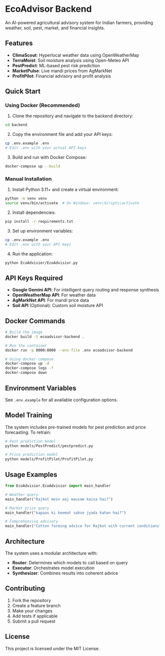 # EcoAdvisor Backend

An AI-powered agricultural advisory system for Indian farmers, providing weather, soil, pest, market, and financial insights.

## Features

- **ClimaScout**: Hyperlocal weather data using OpenWeatherMap
- **TerraMoist**: Soil moisture analysis using Open-Meteo API
- **PestPredict**: ML-based pest risk prediction
- **MarketPulse**: Live mandi prices from AgMarkNet
- **ProfitPilot**: Financial advisory and profit analysis

## Quick Start

### Using Docker (Recommended)

1. Clone the repository and navigate to the backend directory:
```bash
cd backend
```

2. Copy the environment file and add your API keys:
```bash
cp .env.example .env
# Edit .env with your actual API keys
```

3. Build and run with Docker Compose:
```bash
docker-compose up --build
```

### Manual Installation

1. Install Python 3.11+ and create a virtual environment:
```bash
python -m venv venv
source venv/bin/activate  # On Windows: venv\Scripts\activate
```

2. Install dependencies:
```bash
pip install -r requirements.txt
```

3. Set up environment variables:
```bash
cp .env.example .env
# Edit .env with your API keys
```

4. Run the application:
```bash
python EcoAdvisior/EcoAdvisior.py
```

## API Keys Required

- **Google Gemini API**: For intelligent query routing and response synthesis
- **OpenWeatherMap API**: For weather data
- **AgMarkNet API**: For mandi price data
- **Soil API** (Optional): Custom soil moisture API

## Docker Commands

```bash
# Build the image
docker build -t ecoadvisor-backend .

# Run the container
docker run -p 8000:8000 --env-file .env ecoadvisor-backend

# Using docker-compose
docker-compose up -d
docker-compose logs -f
docker-compose down
```

## Environment Variables

See `.env.example` for all available configuration options.

## Model Training

The system includes pre-trained models for pest prediction and price forecasting. To retrain:

```bash
# Pest prediction model
python models/PestPredict/pestpredict.py

# Price prediction model
python models/ProfitPilot/ProfitPilot.py
```

## Usage Examples

```python
from EcoAdvisior.EcoAdvisior import main_handler

# Weather query
main_handler("Rajkot mein aaj mausam kaisa hai?")

# Market price query
main_handler("kapaas ki keemat sabse jyada kahan hai?")

# Comprehensive advisory
main_handler("Cotton farming advice for Rajkot with current conditions")
```

## Architecture

The system uses a modular architecture with:
- **Router**: Determines which models to call based on query
- **Executor**: Orchestrates model execution
- **Synthesizer**: Combines results into coherent advice

## Contributing

1. Fork the repository
2. Create a feature branch
3. Make your changes
4. Add tests if applicable
5. Submit a pull request

## License

This project is licensed under the MIT License.